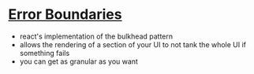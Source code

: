 # [Error Boundaries](https://reactjs.org/docs/error-boundaries.html)

- react's implementation of the bulkhead pattern
- allows the rendering of a section of your UI to not tank the whole UI if something fails
- you can get as granular as you want
